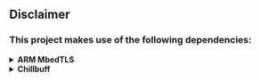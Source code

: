 ## Disclaimer
### This project makes use of the following dependencies:

<details>
<summary>
<strong>ARM MbedTLS</strong>
</summary>
<p>
This library makes use of the MbedTLS crypto/SSL library from ARM, which at the time of writing (19th of October, 2020) is stable at version 2.24.0, <a href="https://github.com/ARMmbed/mbedtls/blob/master/LICENSE">Apache-2.0 licensed</a> and available here: https://github.com/ARMmbed/mbedtls/releases/tag/v2.24.0
</p>
<p>
All credits for MbedTLS go to ARM and <a href="https://github.com/ARMmbed/mbedtls/contributors">its contributors</a>.

---

#### GitHub Repo: https://github.com/ARMmbed/mbedtls
#### Used commit: [`523f0554b6cdc7ace5d360885c3f5bbcc73ec0e8`](https://github.com/ARMmbed/mbedtls/commit/523f0554b6cdc7ace5d360885c3f5bbcc73ec0e8)

---
</p>
</details>

<details>
<summary>
<strong>Chillbuff</strong>
</summary>
<p>
  This library makes use of chillbuff; a generic, lightweight, <a href="https://en.wikipedia.org/wiki/Header-only">(header-only)</a> dynamic-size array, which at the time of writing (19th of October, 2020) is <a href="https://github.com/GlitchedPolygons/chillbuff/blob/master/LICENSE">Apache-2.0 licensed</a> and available on GitHub.
</p>
<p>

---

#### GitHub Repo: https://github.com/GlitchedPolygons/chillbuff
#### Used commit: [`1bbbf3d2593c0aa80ca844d6ad67df11fc301e73`](https://github.com/GlitchedPolygons/chillbuff/tree/1bbbf3d2593c0aa80ca844d6ad67df11fc301e73)

---
</p>
</details>
